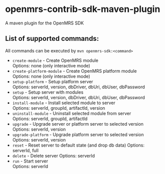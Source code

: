# openmrs-contrib-sdk-maven-plugin
A maven plugin for the OpenMRS SDK

## List of supported commands:

All commands can be executed by `mvn openmrs-sdk:<command>`

* `create-module` - Create OpenMRS module <br/>
Options: none (only interactive mode)
* `create-platform-module` - Create OpenMRS platform module <br/>
Options: none (only interactive mode)
* `setup-platform` - Setup platform server <br/>
Options: serverId, version, dbDriver, dbUri, dbUser, dbPassword
* `setup` - Setup server with modules <br/>
Options: serverId, version, dbDriver, dbUri, dbUser, dbPassword
* `install-module` - Install selected module to server <br/>
Options: serverId, groupId, artifactId, version
* `uninstall-module` - Uninstall selected module from server <br/>
Options: serverId, groupId, artifactId
* `upgrade` - Upgrade server or platform server to selected version <br/>
Options: serverId, version
* `upgrade-platform` - Upgrade platform server to selected version <br/>
Options: serverId, version
* `reset` - Reset server to default state (and drop db data)
Options: serverId, full
* `delete` - Delete server
Options: serverId
* `run` - Start server <br/>
Options: serverId